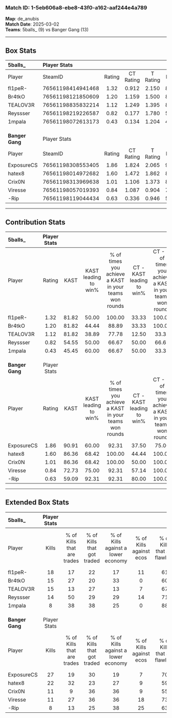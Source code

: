 ### Match ID: 1-5eb606a8-ebe8-43f0-a162-aaf244e4a789  
**Map**: de_anubis  
**Match Date**: 2025-03-02  
**Teams**: 5balls_ (9) vs Banger Gang (13)  

---  

## Box Stats  

| **5balls_**     | Player Stats      |        |           |          |       |       |       |         |        |      |     |
| :- | :- | :-: | :-: | :-: | :-: | :-: | :-: | :-: | :-: | :-: | :-: |
| Player          | SteamID           | Rating | CT Rating | T Rating | KAST  |  ADR  | Kills | Assists | Deaths | K/D  | HS% |
| fl1peR-         | 76561198414941468 |  1.32  |   0.912   |  2.150   | 81.82 | 83.1  |  18   |    5    |   14   | 1.29 | 55  |
| Br4tkO          | 76561198121850609 |  1.20  |   1.159   |  1.500   | 81.82 | 91.6  |  15   |    5    |   15   | 1.00 | 46  |
| TEALOV3R        | 76561198835832214 |  1.12  |   1.249   |  1.395   | 81.82 | 78.6  |  15   |    7    |   17   | 0.88 | 40  |
| Reyssser        | 76561198219226587 |  0.82  |   0.177   |  1.780   | 54.55 | 59.2  |  14   |    1    |   16   | 0.88 | 64  |
| 1mpala          | 76561198072613173 |  0.43  |   0.134   |  1.204   | 45.45 | 49.7  |   8   |    5    |   19   | 0.42 | 37  |
|                 |                   |        |           |          |       |       |       |         |        |      |     |
|                 |                   |        |           |          |       |       |       |         |        |      |     |
|                 |                   |        |           |          |       |       |       |         |        |      |     |
| **Banger Gang** | Player Stats      |        |           |          |       |       |       |         |        |      |     |
| Player          | SteamID           | Rating | CT Rating | T Rating | KAST  |  ADR  | Kills | Assists | Deaths | K/D  | HS% |
| ExposureCS      | 76561198308553405 |  1.86  |   1.824   |  2.065   | 90.91 | 119.4 |  27   |    6    |   14   | 1.93 | 66  |
| hatex8          | 76561198014972682 |  1.60  |   1.472   |  1.862   | 86.36 | 112.2 |  22   |   10    |   15   | 1.47 | 36  |
| Crix0N          | 76561198313969638 |  1.01  |   1.106   |  1.373   | 86.36 | 71.6  |  11   |    5    |   15   | 0.73 | 72  |
| Viresse         | 76561198057019393 |  0.84  |   1.087   |  0.904   | 72.73 | 45.8  |  11   |    1    |   14   | 0.79 | 63  |
| -Rip            | 76561198119044434 |  0.63  |   0.336   |  0.946   | 59.09 | 45.0  |   8   |    4    |   14   | 0.57 | 75  |
---  

## Contribution Stats  

| **5balls_**     | Player Stats |       |                      |                                                        |                           |                                                             |                          |                                                            |
| :- | :-: | :-: | :-: | :-: | :-: | :-: | :-: | :-: |
| Player          |    Rating    | KAST  | KAST leading to win% | % of times you achieve a KAST in your teams won rounds | CT - KAST leading to win% | CT - % of times you achieve a KAST in your teams won rounds | T - KAST leading to win% | T - % of times you achieve a KAST in your teams won rounds |
| fl1peR-         |     1.32     | 81.82 |        50.00         |                         100.00                         |           33.33           |                           100.00                            |          66.67           |                           100.00                           |
| Br4tkO          |     1.20     | 81.82 |        44.44         |                         88.89                          |           33.33           |                           100.00                            |          55.56           |                           83.33                            |
| TEALOV3R        |     1.12     | 81.82 |        38.89         |                         77.78                          |           12.50           |                            33.33                            |          60.00           |                           100.00                           |
| Reyssser        |     0.82     | 54.55 |        50.00         |                         66.67                          |           50.00           |                            66.67                            |          50.00           |                           66.67                            |
| 1mpala          |     0.43     | 45.45 |        60.00         |                         66.67                          |           50.00           |                            33.33                            |          62.50           |                           83.33                            |
|                 |              |       |                      |                                                        |                           |                                                             |                          |                                                            |
|                 |              |       |                      |                                                        |                           |                                                             |                          |                                                            |
|                 |              |       |                      |                                                        |                           |                                                             |                          |                                                            |
| **Banger Gang** | Player Stats |       |                      |                                                        |                           |                                                             |                          |                                                            |
| Player          |    Rating    | KAST  | KAST leading to win% | % of times you achieve a KAST in your teams won rounds | CT - KAST leading to win% | CT - % of times you achieve a KAST in your teams won rounds | T - KAST leading to win% | T - % of times you achieve a KAST in your teams won rounds |
| ExposureCS      |     1.86     | 90.91 |        60.00         |                         92.31                          |           37.50           |                            75.00                            |          75.00           |                           100.00                           |
| hatex8          |     1.60     | 86.36 |        68.42         |                         100.00                         |           44.44           |                           100.00                            |          90.00           |                           100.00                           |
| Crix0N          |     1.01     | 86.36 |        68.42         |                         100.00                         |           50.00           |                           100.00                            |          81.82           |                           100.00                           |
| Viresse         |     0.84     | 72.73 |        75.00         |                         92.31                          |           57.14           |                           100.00                            |          88.89           |                           88.89                            |
| -Rip            |     0.63     | 59.09 |        92.31         |                         92.31                          |           80.00           |                           100.00                            |          100.00          |                           88.89                            |
---  

## Extended Box Stats  

| **5balls_**     | Player Stats |                            |                            |                                    |                         |                              |                                 |        |                             |                                     |                          |                               |                            |
| :- | :-: | :-: | :-: | :-: | :-: | :-: | :-: | :-: | :-: | :-: | :-: | :-: | :-: |
| Player          |    Kills     | % of Kills that are trades | % of Kills that got traded | % of Kills against a lower economy | % of Kills against ecos | % of Kills that are flawless | % of Kills that are close duels | Deaths | % of Deaths that get traded | % of Deaths against a lower economy | % of Deaths against ecos | % of Deaths that are flawless | % of Deaths that are close |
| fl1peR-         |      18      |             17             |             22             |                 17                 |           11            |              61              |                6                |   14   |             43              |                 14                  |            0             |              50               |             0              |
| Br4tkO          |      15      |             27             |             20             |                 33                 |            0            |              60              |                7                |   15   |             27              |                 13                  |            0             |              60               |             7              |
| TEALOV3R        |      15      |             13             |             27             |                 13                 |            7            |              67              |                0                |   17   |             41              |                 18                  |            0             |              65               |             0              |
| Reyssser        |      14      |             50             |             29             |                 29                 |           14            |              71              |                0                |   16   |             19              |                 13                  |            0             |              81               |             0              |
| 1mpala          |      8       |             38             |             38             |                 25                 |            0            |              88              |               13                |   19   |             21              |                 16                  |            0             |              63               |             11             |
|                 |              |                            |                            |                                    |                         |                              |                                 |        |                             |                                     |                          |                               |                            |
|                 |              |                            |                            |                                    |                         |                              |                                 |        |                             |                                     |                          |                               |                            |
|                 |              |                            |                            |                                    |                         |                              |                                 |        |                             |                                     |                          |                               |                            |
| **Banger Gang** | Player Stats |                            |                            |                                    |                         |                              |                                 |        |                             |                                     |                          |                               |                            |
| Player          |    Kills     | % of Kills that are trades | % of Kills that got traded | % of Kills against a lower economy | % of Kills against ecos | % of Kills that are flawless | % of Kills that are close duels | Deaths | % of Deaths that get traded | % of Deaths against a lower economy | % of Deaths against ecos | % of Deaths that are flawless | % of Deaths that are close |
| ExposureCS      |      27      |             19             |             30             |                 19                 |            7            |              70              |                4                |   14   |             21              |                 29                  |            7             |              64               |             0              |
| hatex8          |      22      |             32             |             23             |                 27                 |            9            |              59              |                5                |   15   |             20              |                 20                  |            7             |              67               |             7              |
| Crix0N          |      11      |             9              |             36             |                 36                 |            9            |              55              |                9                |   15   |             33              |                 20                  |            7             |              60               |             20             |
| Viresse         |      11      |             27             |             36             |                 36                 |           18            |              73              |                0                |   14   |             36              |                 21                  |            7             |              50               |             0              |
| -Rip            |      8       |             13             |             25             |                 38                 |           25            |              63              |               13                |   14   |              7              |                 29                  |            0             |              79               |             0              |
